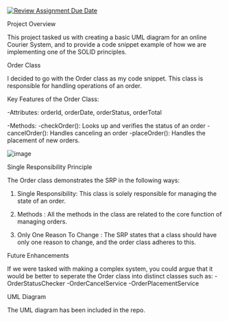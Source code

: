 [![Review Assignment Due Date](https://classroom.github.com/assets/deadline-readme-button-22041afd0340ce965d47ae6ef1cefeee28c7c493a6346c4f15d667ab976d596c.svg)](https://classroom.github.com/a/YfvsP8Zh)

Project Overview

This project tasked us with creating a basic UML diagram for an online Courier System, and to provide a code snippet example of how we are implementing one of the SOLID principles.


Order Class

I decided to go with the Order class as my code snippet. This class is responsible for handling operations of an order.

Key Features of the Order Class:

-Attributes:
      orderId,
      orderDate,
      orderStatus,
      orderTotal
              
-Methods:
      -checkOrder(): Looks up and verifies the status of an order
      -cancelOrder(): Handles canceling an order
      -placeOrder(): Handles the placement of new orders.
            
![image](https://github.com/user-attachments/assets/28fa4600-db53-40cd-8036-9f78bfc66a4f)


Single Responsibility Principle

The Order class demonstrates the SRP in the following ways:

1. Single Responsibility: This class is solely responsible for managing the state of an order.

2. Methods : All the methods in the class are related to the core function of managing orders.

3. Only One Reason To Change : The SRP states that a class should have only one reason to change, and the order class adheres to this.


Future Enhancements

If we were tasked with making a complex system, you could argue that it would be better to seperate the Order class into distinct classes such as:
-OrderStatusChecker
-OrderCancelService
-OrderPlacementService

UML Diagram

The UML diagram has been included in the repo.


